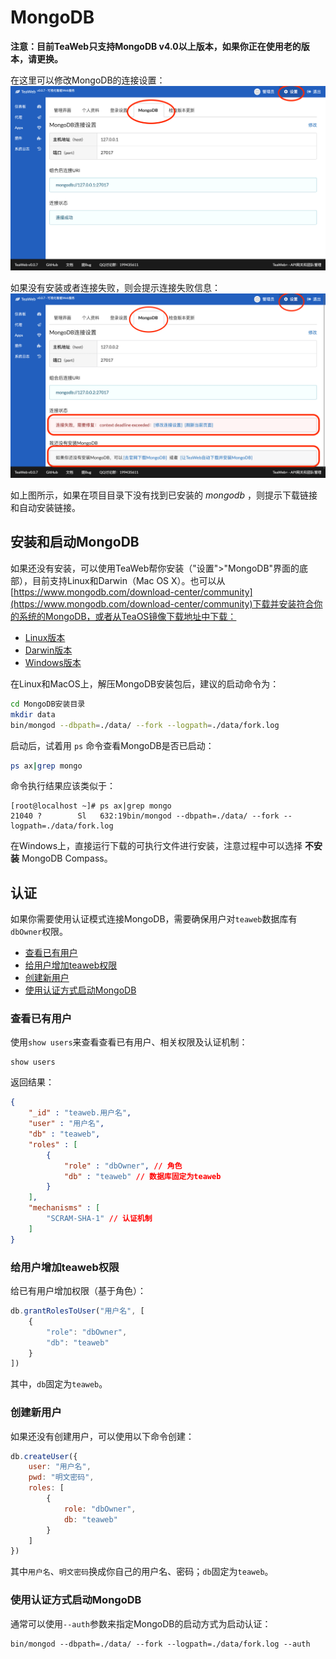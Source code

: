 # MongoDB
**注意：目前TeaWeb只支持MongoDB v4.0以上版本，如果你正在使用老的版本，请更换。**

在这里可以修改MongoDB的连接设置：
![mongodb.png](mongodb.png)

如果没有安装或者连接失败，则会提示连接失败信息：
![mongodb.png](mongodb2.png)

如上图所示，如果在项目目录下没有找到已安装的 *mongodb* ，则提示下载链接和自动安装链接。

## 安装和启动MongoDB
如果还没有安装，可以使用TeaWeb帮你安装（"设置">"MongoDB"界面的底部），目前支持Linux和Darwin（Mac OS X）。也可以从 [https://www.mongodb.com/download-center/community](https://www.mongodb.com/download-center/community)下载并安装符合你的系统的MongoDB，或者从TeaOS镜像下载地址中下载：
* [Linux版本](http://dl.teaos.cn/mongodb-linux-x86_64-4.0.3.tgz)
* [Darwin版本](http://dl.teaos.cn/mongodb-osx-ssl-x86_64-4.0.3.tgz)
* [Windows版本](http://dl.teaos.cn/mongodb-win32-x86_64-2008plus-ssl-4.0.8-signed.msi)

在Linux和MacOS上，解压MongoDB安装包后，建议的启动命令为：
~~~bash
cd MongoDB安装目录
mkdir data
bin/mongod --dbpath=./data/ --fork --logpath=./data/fork.log
~~~

启动后，试着用 `ps` 命令查看MongoDB是否已启动：
~~~bash
ps ax|grep mongo
~~~
命令执行结果应该类似于：
~~~
[root@localhost ~]# ps ax|grep mongo
21040 ?        Sl   632:19bin/mongod --dbpath=./data/ --fork --logpath=./data/fork.log
~~~

在Windows上，直接运行下载的可执行文件进行安装，注意过程中可以选择 **不安装** MongoDB Compass。

## 认证
如果你需要使用认证模式连接MongoDB，需要确保用户对`teaweb`数据库有`dbOwner`权限。

* [查看已有用户](#查看已有用户)
* [给用户增加teaweb权限](#给用户增加teaweb权限)
* [创建新用户](#创建新用户)
* [使用认证方式启动MongoDB](#使用认证方式启动mongodb)

### 查看已有用户
使用`show users`来查看查看已有用户、相关权限及认证机制：
~~~
show users
~~~
返回结果：
~~~json
{
	"_id" : "teaweb.用户名",
	"user" : "用户名",
	"db" : "teaweb",
	"roles" : [
		{
			"role" : "dbOwner", // 角色
			"db" : "teaweb" // 数据库固定为teaweb
		}
	],
	"mechanisms" : [
		"SCRAM-SHA-1" // 认证机制
	]
}
~~~

### 给用户增加teaweb权限
给已有用户增加权限（基于角色）：
~~~javascript
db.grantRolesToUser("用户名", [
	{ 
		"role": "dbOwner", 
		"db": "teaweb" 
	}
])
~~~
其中，`db`固定为`teaweb`。

### 创建新用户
如果还没有创建用户，可以使用以下命令创建：
~~~javascript
db.createUser({
	user: "用户名", 
	pwd: "明文密码", 
	roles: [
		{
			role: "dbOwner", 
			db: "teaweb"
		}
	]
})
~~~
其中`用户名`、`明文密码`换成你自己的用户名、密码；`db`固定为`teaweb`。

### 使用认证方式启动MongoDB
通常可以使用`--auth`参数来指定MongoDB的启动方式为启动认证：
~~~
bin/mongod --dbpath=./data/ --fork --logpath=./data/fork.log --auth
~~~